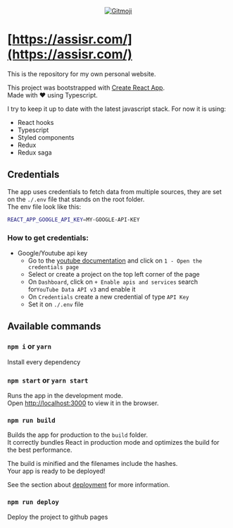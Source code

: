 <p align="center">
	<a href="https://gitmoji.carloscuesta.me">
		<img src="https://img.shields.io/badge/gitmoji-%20😜%20😍-FFDD67.svg?style=flat-square"
			 alt="Gitmoji">
	</a>
</p>

# [https://assisr.com/](https://assisr.com/)

This is the repository for my own personal website.

This project was bootstrapped with [Create React App](https://github.com/facebook/create-react-app).  
Made with ❤ using Typescript.

I try to keep it up to date with the latest javascript stack. For now it is using:

- React hooks
- Typescript
- Styled components
- Redux
- Redux saga

## Credentials

The app uses credentials to fetch data from multiple sources, they are set on the `./.env` file that stands on the root folder.  
The env file look like this:
```BASH
REACT_APP_GOOGLE_API_KEY=MY-GOOGLE-API-KEY
```

### How to get credentials:
- Google/Youtube api key
    - Go to the [youtube documentation](https://developers.google.com/youtube/registering_an_application#create_project) and click on `1 - Open the credentials page`
    - Select or create a project on the top left corner of the page
    - On `Dashboard`, click on `+ Enable apis and services` search for`YouTube Data API v3` and enable it
    - On `Credentials` create a new credential of type `API Key`
    - Set it on `./.env` file

## Available commands

### `npm i` or `yarn`

Install every dependency

### `npm start` or `yarn start`

Runs the app in the development mode.<br>
Open [http://localhost:3000](http://localhost:3000) to view it in the browser.

### `npm run build`

Builds the app for production to the `build` folder.<br>
It correctly bundles React in production mode and optimizes the build for the best performance.

The build is minified and the filenames include the hashes.<br>
Your app is ready to be deployed!

See the section about [deployment](https://facebook.github.io/create-react-app/docs/deployment) for more information.

### `npm run deploy`

Deploy the project to github pages
